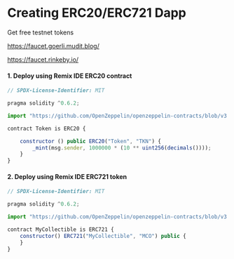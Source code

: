 # Creating ERC20/ERC721 Dapp

Get free testnet tokens

https://faucet.goerli.mudit.blog/

https://faucet.rinkeby.io/

#### 1. Deploy using Remix IDE ERC20 contract

```js
// SPDX-License-Identifier: MIT

pragma solidity ^0.6.2;

import "https://github.com/OpenZeppelin/openzeppelin-contracts/blob/v3.1.0/contracts/token/ERC20/ERC20.sol";

contract Token is ERC20 {

    constructor () public ERC20("Token", "TKN") {
        _mint(msg.sender, 1000000 * (10 ** uint256(decimals())));
    }
}
```

#### 2. Deploy using Remix IDE ERC721 token

```js
// SPDX-License-Identifier: MIT

pragma solidity ^0.6.2;

import "https://github.com/OpenZeppelin/openzeppelin-contracts/blob/v3.1.0/contracts/token/ERC721/ERC721.sol";

contract MyCollectible is ERC721 {
    constructor() ERC721("MyCollectible", "MCO") public {
    }
}
```